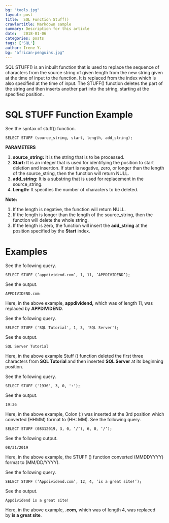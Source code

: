 ```yaml
---
bg: "tools.jpg"
layout: post
title:  SQL Function Stuff()
crawlertitle: Markdown sample
summary: Description for this article
date:   2018-01-06
categories: posts
tags: ['SQL']
author: Irene Y.
bg: "african-penguins.jpg"
---
```


SQL STUFF() is an inbuilt function that is used to replace the sequence of characters from the source string of given length from the new string given at the time of input to the function. It is replaced from the index which is also specified at the time of input. The STUFF() function deletes the part of the string and then inserts another part into the string, starting at the specified position.

# **SQL STUFF Function Example**

See the syntax of stuff() function.

```
SELECT STUFF (source_string, start, length, add_string);

```

**PARAMETERS**

1. **source_string:** It is the string that is to be processed.
2. **Start:** It is an integer that is used for identifying the position to start deletion and insertion. If start is negative, zero, or longer than the length of the source_string, then the function will return NULL.
3. **add_string:** It is a substring that is used for replacement in the source_string.
4. **Length:** It specifies the number of characters to be deleted.

**Note:**

1. If the length is negative, the function will return NULL.
2. If the length is longer than the length of the source_string, then the function will delete the whole string.
3. If the length is zero, the function will insert the **add_string** at the position specified by the **Start** index.

# **Examples**

See the following query.

```
SELECT STUFF (‘appdividend.com’, 1, 11, ’APPDIVIDEND’);

```

See the output.

```
APPDIVIDEND.com

```

Here, in the above example, **appdividend,** which was of length 11, was replaced by **APPDIVIDEND**.

See the following query.

```
SELECT STUFF ('SQL Tutorial', 1, 3, 'SQL Server');

```

See the output.

```
SQL Server Tutorial
```

Here, in the above example Stuff () function deleted the first three characters from **SQL Tutorial** and then inserted **SQL Server** at its beginning position.

See the following query.

```
SELECT STUFF ('1936', 3, 0, ':');

```

See the output.

```
19:36

```

Here, in the above example, Colon (:) was inserted at the 3rd position which converted (HHMM) format to (HH: MM). See the following query.

```
SELECT STUFF (08312019, 3, 0, ‘/’), 6, 0, ‘/’);

```

See the following output.

```
08/31/2019

```

Here, in the above example, the STUFF () function converted (MMDDYYYY) format to (MM/DD/YYYY).

See the following query.

```
SELECT STUFF (‘Appdividend.com’, 12, 4, ‘is a great site!’);

```

See the output.

```
Appdividend is a great site!

```

Here, in the above example, **.com,** which was of length 4, was replaced by **is a great site**.